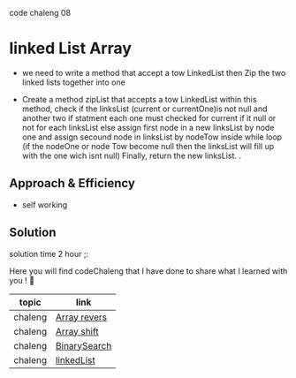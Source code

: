  code chaleng 08

 # linked List  Array
<!-- Short summary or background information -->
 * we need to write a method that accept a tow LinkedList  then  Zip the two linked lists together into one 
 <!-- Description of the challenge -->
* Create a method zipList that accepts a  tow LinkedList within this method, check if the linksList (current or currentOne)is not null and another two if statment each one must checked for current if it null or not for each linksList else assign first node in a new linksList by node one and assign secound node in linksList by nodeTow inside while loop (if the nodeOne or node Tow become null then the linksList will fill up with the one wich isnt null)
Finally, return the new linksList.
 .
## Approach & Efficiency
<!-- What approach did you take? Why? What is the Big O space/time for this approach? -->
 * self working

## Solution
<!-- Embedded whiteboard image -->
solution time 2 hour ;:


Here you will find codeChaleng that I have done  to share what I learned with you ! 💙

 topic          | link  |
| ------------- | ------------- |
| chaleng |[Array revers](chalenges/ArrayReverse.java)  |
| chaleng |[Array shift](chalenges/ArrayShift.java)  |
| chaleng |[BinarySearch](chalenges/BinarySearch.java)  |
| chaleng |[linkedList](chalenges/LinkedList.java)  |
